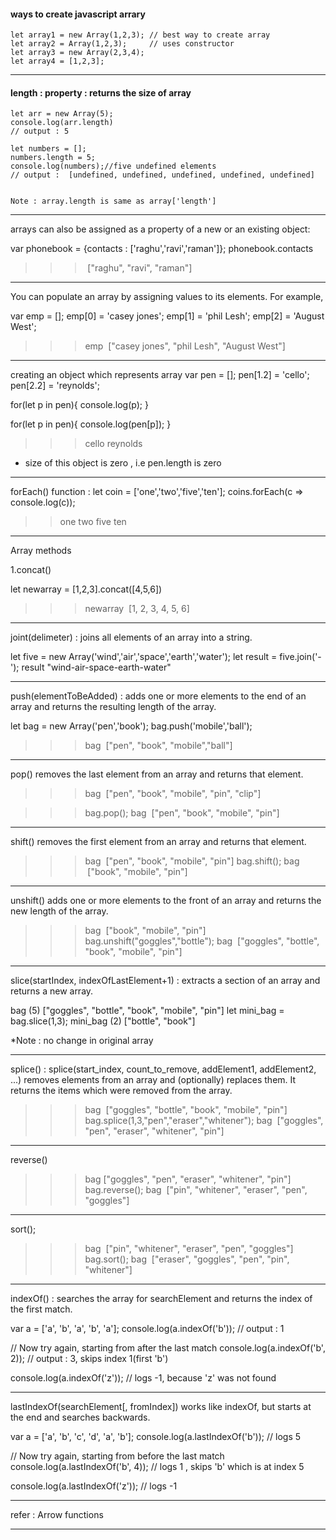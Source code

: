 #### ways to create javascript arrary

	let array1 = new Array(1,2,3); // best way to create array
	let array2 = Array(1,2,3);     // uses constructor
	let array3 = new Array(2,3,4);
	let array4 = [1,2,3];

---


#### length : property : returns the size of array

	let arr = new Array(5);
	console.log(arr.length)
	// output : 5

	let numbers = [];
	numbers.length = 5;
	console.log(numbers);//five undefined elements
	// output :  [undefined, undefined, undefined, undefined, undefined]


	Note : array.length is same as array['length']

******************************************************************************************************

arrays can also be assigned as a property of a new or an existing object:
 
 var phonebook = {contacts : ['raghu','ravi','raman']};
phonebook.contacts
>>> ["raghu", "ravi", "raman"]

********************************************************************************************************

You can populate an array by assigning values to its elements. For example,

var emp = [];
emp[0] = 'casey jones';
emp[1] = 'phil Lesh';
emp[2] = 'August West';

>>> emp
>>> ["casey jones", "phil Lesh", "August West"]


*****************************************************************************************************

creating an object which represents array
var pen = [];
pen[1.2] = 'cello';
pen[2.2] = 'reynolds';

for(let p in pen){
	console.log(p);
}

for(let p in pen){
	console.log(pen[p]);
}
>>> cello
>>> reynolds

* size of this object is zero , i.e pen.length is zero

***********************************************************************************************************

forEach() function : 
let coin = ['one','two','five','ten'];
coins.forEach(c => console.log(c));
>> one
>> two
>> five
>> ten

************************************************************************************************************

Array methods 

1.concat() 

let newarray = [1,2,3].concat([4,5,6])
>>> newarray
>>> [1, 2, 3, 4, 5, 6]

**************************************************************************************************************

joint(delimeter) : joins all elements of an array into a string.


let five = new Array('wind','air','space','earth','water');
let result = five.join('-');
result
"wind-air-space-earth-water"


**************************************************************************************************************

push(elementToBeAdded) : adds one or more elements to the end of an array and returns the resulting length of the array.

let bag = new Array('pen','book');
bag.push('mobile','ball');       
>>> bag
>>> ["pen", "book", "mobile","ball"]

********************************************************************************************************************
pop() removes the last element from an array and returns that element.


>>> bag
>>> ["pen", "book", "mobile", "pin", "clip"]

>>> bag.pop();
>>> bag
>>> ["pen", "book", "mobile", "pin"]

********************************************************************************************************************
shift() removes the first element from an array and returns that element.

>>> bag
>>> ["pen", "book", "mobile", "pin"]
>>> bag.shift();
>>> bag
>>> ["book", "mobile", "pin"]


********************************************************************************************************************

unshift() adds one or more elements to the front of an array and returns the new length of the array.

>>> bag
>>> ["book", "mobile", "pin"]
>>> bag.unshift("goggles","bottle");
>>> bag
>>> ["goggles", "bottle", "book", "mobile", "pin"]

********************************************************************************************************************

 slice(startIndex, indexOfLastElement+1) : extracts a section of an array and returns a new array.
 
bag
(5) ["goggles", "bottle", "book", "mobile", "pin"]
let mini_bag = bag.slice(1,3);
mini_bag
(2) ["bottle", "book"]

*Note : no change in original array
********************************************************************************************************************

splice() : 
splice(start_index, count_to_remove, addElement1, addElement2, ...) 
removes elements from an array and (optionally) replaces them. It returns the items which were removed from the array.

>>> bag
>>> ["goggles", "bottle", "book", "mobile", "pin"]
>>> bag.splice(1,3,"pen","eraser","whitener");
>>> bag
>>> ["goggles", "pen", "eraser", "whitener", "pin"]


*******************************************************************************************************************

reverse()

>>> bag
>>> ["goggles", "pen", "eraser", "whitener", "pin"]
>>> bag.reverse();
>>> bag
>>> ["pin", "whitener", "eraser", "pen", "goggles"]


********************************************************************************************************************
sort();

>>> bag
>>> ["pin", "whitener", "eraser", "pen", "goggles"]
>>> bag.sort();
>>> bag
>>> ["eraser", "goggles", "pen", "pin", "whitener"]


********************************************************************************************************************
indexOf() : searches the array for searchElement and returns the index of the first match.


var a = ['a', 'b', 'a', 'b', 'a'];
console.log(a.indexOf('b')); // output :  1

// Now try again, starting from after the last match
console.log(a.indexOf('b', 2)); // output :  3, skips index 1(first 'b')

console.log(a.indexOf('z')); // logs -1, because 'z' was not found


********************************************************************************************************************

lastIndexOf(searchElement[, fromIndex]) works like indexOf, but starts at the end and searches backwards.

var a = ['a', 'b', 'c', 'd', 'a', 'b'];
console.log(a.lastIndexOf('b')); // logs 5

// Now try again, starting from before the last match
console.log(a.lastIndexOf('b', 4)); // logs 1 , skips 'b' which is at index 5

console.log(a.lastIndexOf('z')); // logs -1


********************************************************************************************************************
refer : Arrow functions


********************************************************************************************************************
